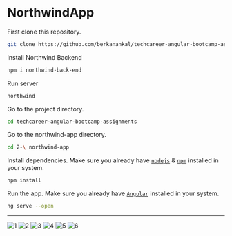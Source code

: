 # NorthwindApp

First clone this repository.
```bash
git clone https://github.com/berkanankal/techcareer-angular-bootcamp-assignments.git
```

Install Northwind Backend
```bash
npm i northwind-back-end
```

Run server
```bash
northwind
```

Go to the project directory.
```bash
cd techcareer-angular-bootcamp-assignments
```

Go to the northwind-app directory.
```bash
cd 2-\ northwind-app
```

Install dependencies. Make sure you already have [`nodejs`](https://nodejs.org/en/) & [`npm`](https://www.npmjs.com/) installed in your system.
```bash
npm install
```

Run the app. Make sure you already have [`Angular`](https://angular.io) installed in your system.
```bash
ng serve --open
```

---

![1](https://user-images.githubusercontent.com/67144252/184373365-7d0ded3d-669e-4745-a2df-9ea68f97cabd.png)
![2](https://user-images.githubusercontent.com/67144252/184373393-76757132-03bc-4054-b0f5-7e4766f9ff7c.png)
![3](https://user-images.githubusercontent.com/67144252/184373420-b8d96259-7481-4478-9d8e-e5ea210058bd.png)
![4](https://user-images.githubusercontent.com/67144252/184373430-48d4badc-4443-4406-9a08-eb156c15944a.png)
![5](https://user-images.githubusercontent.com/67144252/184373438-0795a58d-6796-4e30-a578-a4a370972d61.png)
![6](https://user-images.githubusercontent.com/67144252/184373448-ea2b8ec5-96e1-47f5-bb32-430b2466b928.png)
